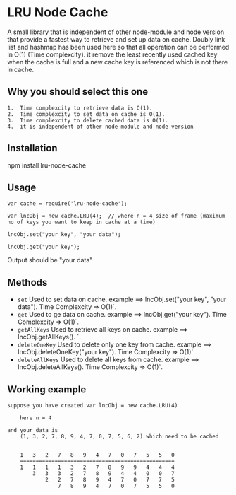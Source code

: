 LRU Node Cache
=========

A small library that is independent of other node-module and node version that provide a fastest way to retrieve and set up data on cache. Doubly link list and hashmap has been used here so that all operation can be performed in O(1) (Time complexcity). it remove the least recently used cached key when the cache is full and a new cache key is referenced which is not there in cache.

## Why you should select this one

	1.	Time complexcity to retrieve data is O(1).
	2.	Time complexcity to set data on cache is O(1).
	3.	Time complexcity to delete cached data is O(1).
	4.	it is independent of other node-module and node version	

## Installation

  npm install lru-node-cache



## Usage

    var cache = require('lru-node-cache');

    var lncObj = new cache.LRU(4);  // where n = 4 size of frame (maximum no of keys you want to keep in cache at a time)

    lncObj.set("your key", "your data");

    lncObj.get("your key");

Output should be "your data"

## Methods

* `set` Used to set data on cache. example ==> lncObj.set("your key", "your data"). Time Complexcity => O(1)`.
* `get` Used to ge data on cache. example ==> lncObj.get("your key"). Time Complexcity => O(1)`.
* `getAllKeys` Used to retrieve all keys on cache. example ==> lncObj.getAllKeys(). `.
* `deleteOneKey` Used to delete only one key from cache. example ==> lncObj.deleteOneKey("your key"). Time Complexcity => O(1)`.
* `deleteAllKeys` Used to delete all keys from cache. example ==> lncObj.deleteAllKeys(). Time Complexcity => O(1)`.

## Working example

	suppose you have created var lncObj = new cache.LRU(4)

		here n = 4

	and your data is 
		(1, 3, 2, 7, 8, 9, 4, 7, 0, 7, 5, 6, 2) which need to be cached  


		1	3	2	7	8	9	4	7	0	7	5	5	0
		=================================================
		1	1	1	1	3	2	7	8	9	9	4	4	4
			3	3	3	2	7	8	9	4	4	0	0	7
				2	2	7	8	9	4	7	0	7	7	5
					7	8	9	4	7	0	7	5	5	0
														
												

  